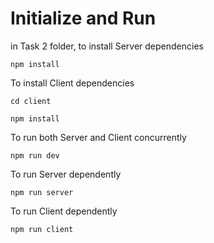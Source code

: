 # Initialize and Run

in Task 2 folder, to install Server dependencies

`npm install `

To install Client dependencies

`cd client `

`npm install `

To run both Server and Client concurrently

`npm run dev `

To run Server dependently

`npm run server `

To run Client dependently

`npm run client `
